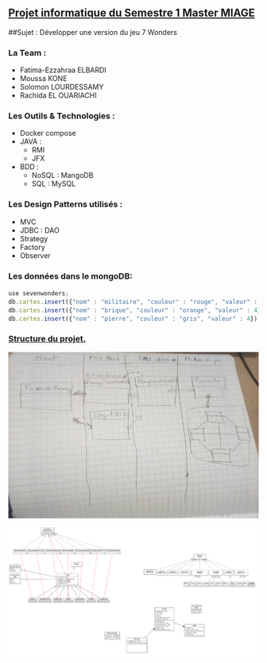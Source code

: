 ## <u>Projet informatique du Semestre 1 Master MIAGE</u>
##Sujet : Développer une version du jeu 7 Wonders

### La Team :
- Fatima-Ezzahraa ELBARDI
- Moussa KONE
- Solomon LOURDESSAMY
- Rachida EL OUARIACHI

### Les Outils & Technologies :
- Docker compose
- JAVA :
    * RMI
    * JFX
- BDD :
    * NoSQL : MangoDB
    * SQL : MySQL

### Les Design Patterns utilisés :
- MVC
- JDBC : DAO
- Strategy
- Factory
- Observer

### Les données dans le mongoDB:

```javascript
use sevenwonders;
db.cartes.insert({"nom" : "militaire", "couleur" : "rouge", "valeur" : 5});
db.cartes.insert({"nom" : "brique", "couleur" : "orange", "valeur" : 4});
db.cartes.insert({"nom" : "pierre", "couleur" : "gris", "valeur" : 4});
```

### <u>Structure du projet.</u>

![img](structureProjet.png)

![img](Modelisation_v1.png)
